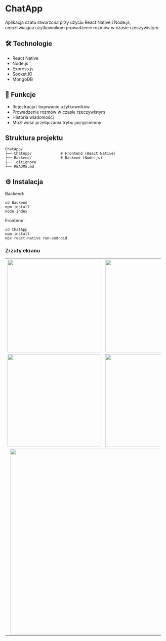 # ChatApp
Aplikacja czatu stworzona przy użyciu React Native i Node.js, umożliwiająca użytkownikom prowadzenie rozmów w czasie rzeczywistym.

## 🛠️ Technologie
- React Native
- Node.js
- Express.js
- Socket.IO
- MongoDB

## 🚀 Funkcje
- Rejestracja i logowanie użytkowników
- Prowadzenie rozmów w czasie rzeczywistym
- Historia wiadomości
- Możliwość przełączania trybu jasny/ciemny
  
## Struktura projektu
```
ChatApp/
├── ChatApp/             # Frontend (React Native)
├── Backend/             # Backend (Node.js)
├── .gitignore
└── README.md
```

## ⚙️ Instalacja

Backend:
```
cd Backend
npm install
node index
```

Frontend:
```
cd ChatApp
npm install
npx react-native run-android
```
### Zrzuty ekranu

<table align="center">
  <tr>
    <td>
      <img src="https://github.com/user-attachments/assets/6fac6ba2-5813-4df3-83f8-1a59a1c9831e" width="300" />
    </td>
    <td>
      <img src="https://github.com/user-attachments/assets/bba60391-cda3-457c-97d8-4d04c1b88445" width="300" />
    </td>
  </tr>
  <tr>
    <td>
      <img src="https://github.com/user-attachments/assets/6d12f21f-8fa3-4938-8487-714c1e1d42b3" width="300" />
    </td>
    <td>
      <img src="https://github.com/user-attachments/assets/2da0ffdc-c76d-4cf0-9617-9cacab3944da" width="300" />
    </td>
  </tr>
  <tr>
    <td colspan="2" align="center">
      <img src="https://github.com/user-attachments/assets/131e40dc-4442-43a7-aa31-7ea16bd04375" width="600" />
    </td>
  </tr>
</table>

